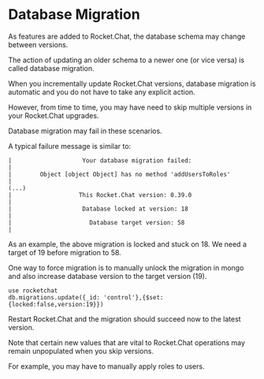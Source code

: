 # Database Migration

As features are added to Rocket.Chat, the database schema may change between versions.

The action of updating an older schema to a newer one (or vice versa) is called database migration.

When you incrementally update Rocket.Chat versions, database migration is automatic and you do not have to take any explicit action.

However, from time to time, you may have need to skip multiple versions in your Rocket.Chat upgrades.

Database migration may fail in these scenarios.

A typical failure message is similar to:

    |                    Your database migration failed:                   |
    |        Object [object Object] has no method 'addUsersToRoles'        |
    (...)
    |                   This Rocket.Chat version: 0.39.0                   |
    |                    Database locked at version: 18                    |
    |                      Database target version: 58                     |

As an example, the above migration is locked and stuck on 18.  We need a target of 19 before migration to 58.

One way to force migration is to manually unlock the migration in mongo and also increase database version to the target version (19).

    use rocketchat
    db.migrations.update({_id: 'control'},{$set:{locked:false,version:19}})

Restart Rocket.Chat and the migration should succeed now to the latest version.

Note that certain new values that are vital to Rocket.Chat operations may remain unpopulated when you skip versions.

For example, you may have to manually apply roles to users.
